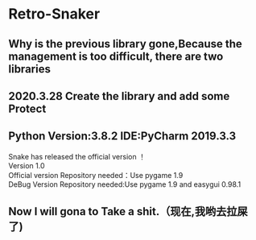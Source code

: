 # Retro-Snaker

Why is the previous library gone,Because the management is too difficult, there are two libraries
---
## 2020.3.28 Create the library and add some Protect<br>
## Python Version:3.8.2 IDE:PyCharm 2019.3.3<br>
Snake has released the official version ！<br>
Version 1.0<br>
Official version Repository needed：Use pygame 1.9<br>
DeBug Version Repository needed:Use pygame 1.9 and easygui 0.98.1<br>
## Now I will gona to Take a shit.（现在,我哟去拉屎了)

